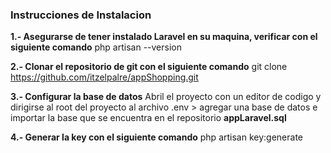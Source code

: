<h3>Instrucciones de Instalacion</h3>

<b>1.- Asegurarse de tener instalado Laravel en su maquina, verificar con el siguiente comando</b>
php artisan --version

<b>2.- Clonar el repositorio de git con el siguiente comando</b>
git clone https://github.com/itzelpalre/appShopping.git

<b>3.- Configurar la base de datos</b>
Abril el proyecto con un editor de codigo y dirigirse al root del proyecto al archivo .env > agregar una base de datos e importar la base que se encuentra en el repositorio <b>appLaravel.sql</b>

<b>4.- Generar la key con el siguiente comando</b>
php artisan key:generate
